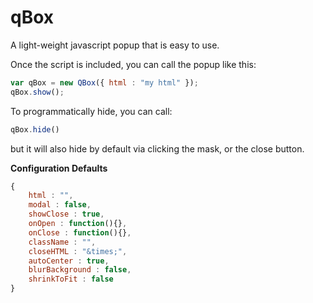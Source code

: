 qBox
====

A light-weight javascript popup that is easy to use.

Once the script is included, you can call the popup like this:

``` javascript
var qBox = new QBox({ html : "my html" });
qBox.show();
```

To programmatically hide, you can call:

``` javascript
qBox.hide()
```
	
but it will also hide by default via clicking the mask, or the close button.

**Configuration Defaults**

``` javascript
{ 
	html : "",
	modal : false,
	showClose : true,
	onOpen : function(){},
	onClose : function(){},
	className : "",
	closeHTML : "&times;",
	autoCenter : true,
	blurBackground : false,
	shrinkToFit : false
}
```
